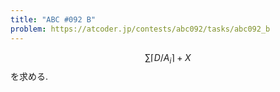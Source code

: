 ```yaml
---
title: "ABC #092 B"
problem: https://atcoder.jp/contests/abc092/tasks/abc092_b
---
```

$$ \sum \lceil D/A_i \rceil + X $$ を求める.
